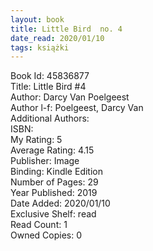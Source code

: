 ```yaml
---
layout: book
title: Little Bird  no. 4
date_read: 2020/01/10
tags: książki
---
```


Book Id: 45836877<br />
Title: Little Bird #4<br />
Author: Darcy Van Poelgeest<br />
Author l-f: Poelgeest, Darcy Van<br />
Additional Authors: <br />
ISBN: <br />
My Rating: 5<br />
Average Rating: 4.15<br />
Publisher: Image<br />
Binding: Kindle Edition<br />
Number of Pages: 29<br />
Year Published: 2019<br />
Date Added: 2020/01/10<br />
Exclusive Shelf: read<br />
Read Count: 1<br />
Owned Copies: 0<br />



